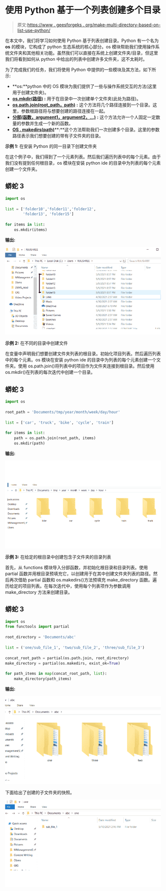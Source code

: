 # 使用 Python 基于一个列表创建多个目录

> 原文:[https://www . geesforgeks . org/make-multi-directory-based-on-list-use-python/](https://www.geeksforgeeks.org/make-multiple-directories-based-on-a-list-using-python/)

在本文中，我们将学习如何使用 Python 基于列表创建目录。Python 有一个名为 **os** 的模块，它构成了 python 生态系统的核心部分。os 模块帮助我们使用操作系统文件夹和其他相关功能。虽然我们可以直接在系统上创建文件夹/目录，但这里我们将看到如何从 python 中给出的列表中创建许多文件夹，这不太耗时。

为了完成我们的任务，我们将使用 Python 中提供的一些模块及其方法，如下所示:

*   **os:**python 中的 OS 模块为我们提供了一些与操作系统交互的方法(这里用于创建文件夹)。
*   [**os.mkdir(路径)**](https://www.geeksforgeeks.org/python-os-mkdir-method/) **:** 用于在目录中一次创建单个文件夹(此处为路径)。
*   [**os.path.join(root_path，path)**](https://www.geeksforgeeks.org/python-os-path-join-method/) **:** 这个方法将几个路径连接到一个目录。这里，参数根路径将与想要创建的路径连接在一起。
*   [**分部(函数，argument1，argument2，…)**](https://www.geeksforgeeks.org/partial-functions-python/) **:** 这个方法允许一个人固定一定数量的参数并生成一个新的函数。
*   [**OS . makedirs(path)**](https://www.geeksforgeeks.org/python-os-makedirs-method/)**:**这个方法帮助我们一次创建多个目录。这里的参数路径表示我们想要创建的带有子文件夹的目录。

**示例 1:** 在安装 Python 的同一目录下创建文件夹

在这个例子中，我们得到了一个元素列表。然后我们遍历列表中的每个元素。由于我们没有提到任何根目录，os 模块在安装 python ide 的目录中为列表的每个元素创建一个文件夹。

## 蟒蛇 3

```py
import os

list = ['folder10','folder11','folder12',
        'folder13', 'folder15']

for items in list:
    os.mkdir(items)
```

**输出:**

![](img/9d73e1cc843827b0723908c767ee8f94.png)

**示例 2:** 在不同的目录中创建文件

在变量中声明我们想要创建文件夹列表的根目录。初始化项目列表。然后遍历列表中的每个元素。os 模块在安装 python ide 的目录中为列表的每个元素创建一个文件夹。使用 os.path.join()将列表中的项目作为文件夹连接到根目录。然后使用 os.mkdir()在列表的每次迭代中创建一个目录。

## 蟒蛇 3

```py
import os

root_path = 'Documents/tmp/year/month/week/day/hour'

list = ['car', 'truck', 'bike', 'cycle', 'train']

for items in list:
    path = os.path.join(root_path, items)
    os.mkdir(path)
```

**输出:**

![](img/d53769b63064f14a851cc611bb5cf6a7.png)

**示例 3:** 在给定的根目录中创建包含子文件夹的目录列表

首先，从 functions 模块导入分部函数，并初始化根目录和目录列表。使用 partial 函数并用根目录预填充它，以创建用于在其中创建文件夹列表的路径。然后再次借助 partial 函数和 os.makedirs()方法预填充 make_directory 函数。遍历给定的项目列表。在每次迭代中，使用每个列表项作为参数调用 make_directory 方法来创建目录。

## 蟒蛇 3

```py
import os
from functools import partial

root_directory = 'Documents/abc'

list = ('one/sub_file_1', 'two/sub_file_2', 'three/sub_file_3')

concat_root_path = partial(os.path.join, root_directory)
make_directory = partial(os.makedirs, exist_ok=True)

for path_items in map(concat_root_path, list):
    make_directory(path_items)
```

**输出:**

![](img/ba24a0ad6a1acbda72cb3dc9e0ee1153.png)

下面给出了创建的子文件夹的快照。

![](img/7367a2efefa1602175dea649da342700.png)